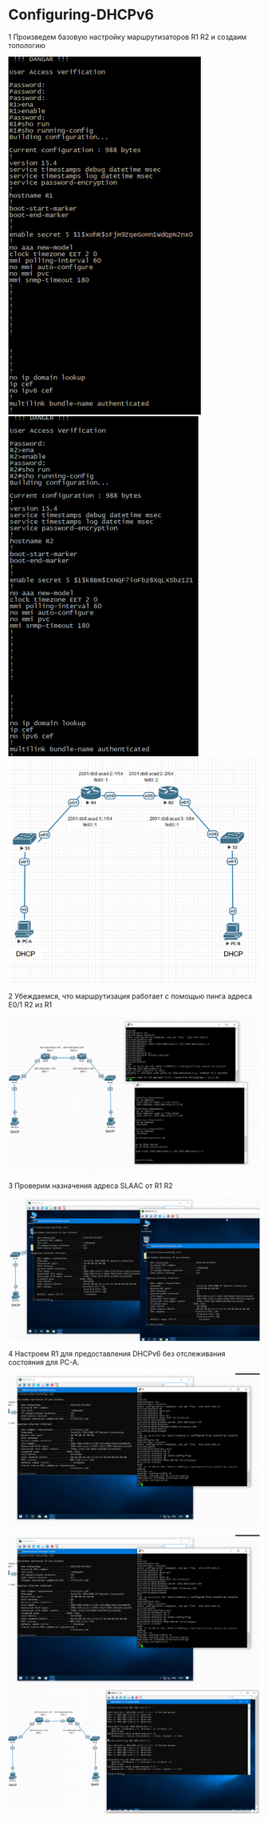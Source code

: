 # Configuring-DHCPv6
1 Произведем базовую настройку маршрутизаторов R1 R2 и создаим топологию 

![](https://github.com/iGORnetwork/Configuring-DHCPv6/blob/main/image/Screenshot_1.png)
![](https://github.com/iGORnetwork/Configuring-DHCPv6/blob/main/image/Screenshot_2.png)
![](https://github.com/iGORnetwork/Configuring-DHCPv6/blob/main/image/Screenshot_3.png)

2 Убеждаемся, что маршрутизация работает с помощью пинга адреса E0/1 R2 из R1

![](https://github.com/iGORnetwork/Configuring-DHCPv6/blob/main/image/Screenshot_4.png)

3 Проверим назначения адреса SLAAC от R1 R2

![](https://github.com/iGORnetwork/Configuring-DHCPv6/blob/main/image/Screenshot_5.png)

4 Настроем R1 для предоставления DHCPv6 без отслеживания  состояния для PC-A.

![](https://github.com/iGORnetwork/Configuring-DHCPv6/blob/main/image/Screenshot_6.png)

![](https://github.com/iGORnetwork/Configuring-DHCPv6/blob/main/image/Screenshot_6.png)
![](https://github.com/iGORnetwork/Configuring-DHCPv6/blob/main/image/Screenshot_7.png)
